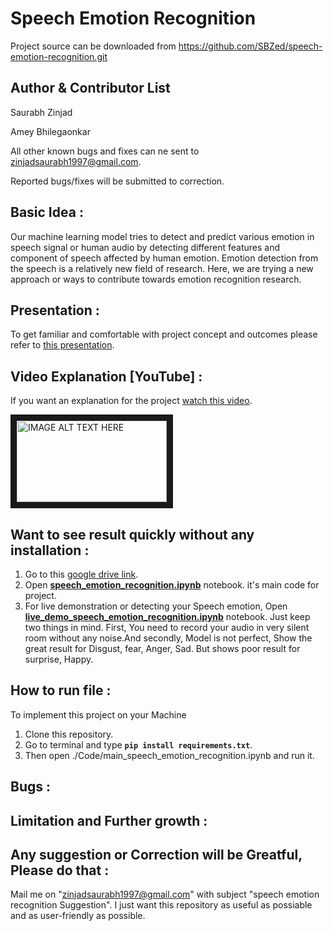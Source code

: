 Speech Emotion Recognition
==========================

Project source can be downloaded from https://github.com/SBZed/speech-emotion-recognition.git

Author & Contributor List
--------------------------
Saurabh Zinjad

Amey Bhilegaonkar

All other known bugs and fixes can ne sent to zinjadsaurabh1997@gmail.com.

Reported bugs/fixes will be submitted to correction.

## Basic Idea :
Our machine learning model tries to detect and predict various emotion in speech signal or human audio by detecting different features and component of speech affected by human emotion. Emotion detection from the speech is a relatively new field of research. Here, we are trying a new approach or ways to contribute towards emotion recognition research.

## Presentation :
To get familiar and comfortable with project concept and outcomes please refer to [this presentation](https://prezi.com/view/UmLEHdSkpPpiZUGSQ71k/).

## Video Explanation [YouTube] :
If you want an explanation for the project [watch this video](https://www.youtube.com/watch?v=yvxpxcncSGs&t).

<a href="http://www.youtube.com/watch?feature=player_embedded&v=yvxpxcncSGs&t
" target="_blank"><img src="https://i9.ytimg.com/vi/yvxpxcncSGs/maxresdefault.jpg?sqp=CMy_iOgF&rs=AOn4CLAKTUrADni1NnBRo6rqR3A7sEXdVA&time=1560420410366" 
alt="IMAGE ALT TEXT HERE" width="240" height="130" border="10" /></a>

## Want to see result quickly without any installation :
1. Go to this [google drive link](https://drive.google.com/open?id=1vVZ0uq5Uwd27RsODuyabuJePtDcCsbr9).
2. Open **[speech_emotion_recognition.ipynb](https://colab.research.google.com/drive/1sfa3fN9W0nExpGwIwaX36arm1xYkH2PN)** notebook. it's main code for project.
3. For live demonstration or detecting your Speech emotion, Open **[live_demo_speech_emotion_recognition.ipynb](https://colab.research.google.com/drive/1LXVTlNvr8WJbaBnVbw_NbInV8wTrbOM1)** notebook. Just keep two things in mind. First, You need to record your audio in very silent room without any noise.And secondly, Model is not perfect, Show the great result for Disgust, fear, Anger, Sad. But shows poor result for surprise, Happy.

## How to run file :
To implement this project on your Machine
1. Clone this repository.
2. Go to terminal and type **```pip install requirements.txt```**.
3. Then open ./Code/main_speech_emotion_recognition.ipynb and run it.

## Bugs :

## Limitation and Further growth : 

## Any suggestion or Correction will be Greatful, Please do that :
Mail me on "zinjadsaurabh1997@gmail.com" with subject "speech emotion recognition Suggestion". I just want this repository as useful as possiable and as user-friendly as possible.
